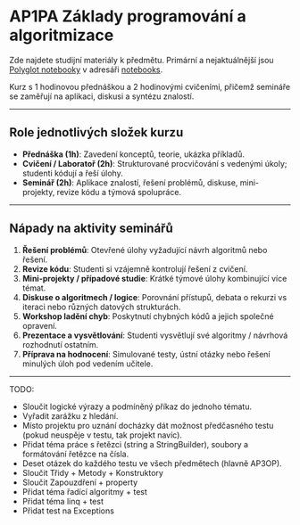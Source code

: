 # AP1PA Základy programování a algoritmizace

Zde najdete studijní materiály k předmětu. Primární a nejaktuálnější jsou [Polyglot notebooky](https://code.visualstudio.com/docs/languages/polyglot) v adresáři [notebooks](notebooks).

Kurz s 1 hodinovou přednáškou a 2 hodinovými cvičeními, přičemž semináře se zaměřují na aplikaci, diskusi a syntézu znalostí.

---

## Role jednotlivých složek kurzu

* **Přednáška (1h)**: Zavedení konceptů, teorie, ukázka příkladů.
* **Cvičení / Laboratoř (2h)**: Strukturované procvičování s vedenými úkoly; studenti kódují a řeší úlohy.
* **Seminář (2h)**: Aplikace znalostí, řešení problémů, diskuse, mini-projekty, revize kódu a týmová spolupráce.

---

## Nápady na aktivity seminářů

1. **Řešení problémů**: Otevřené úlohy vyžadující návrh algoritmů nebo řešení.
2. **Revize kódu**: Studenti si vzájemně kontrolují řešení z cvičení.
3. **Mini-projekty / případové studie**: Krátké týmové úlohy kombinující více témat.
4. **Diskuse o algoritmech / logice**: Porovnání přístupů, debata o rekurzi vs iteraci nebo různých datových strukturách.
5. **Workshop ladění chyb**: Poskytnutí chybných kódů a jejich společné opravení.
6. **Prezentace a vysvětlování**: Studenti vysvětlují své algoritmy / návrhová rozhodnutí ostatním.
7. **Příprava na hodnocení**: Simulované testy, ústní otázky nebo řešení minulých úloh pod vedením učitele.

---

TODO:
- Sloučit logické výrazy a podmíněný příkaz do jednoho tématu.
- Vyřadit zarážku z hledání.
- Místo projektu pro uznání docházky dát možnost předčasného testu (pokud neuspěje v testu, tak projekt navíc).
- Přidat téma práce s řetězci (string a StringBuilder), soubory a formátování řetězce na čísla.
- Deset otázek do každého testu ve všech předmětech (hlavně AP3OP).
- Sloučit Třidy + Metody + Konstruktory
- Sloučit Zapouzdření + property
- Přidat téma řadící algoritmy + test
- Přidat téma linq + test
- Přidat test na Exceptions